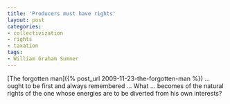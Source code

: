 ```yaml
---
title: 'Producers must have rights'
layout: post
categories:
- collectivization
- rights
- taxation
tags:
- William Graham Sumner
---
```


[The forgotten man]({% post_url 2009-11-23-the-forgotten-man %}) ... ought to be first and always remembered ... What ... becomes of the natural rights of the one whose energies are to be diverted from his own interests?

